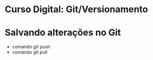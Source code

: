 # Curso Digital: Git/Versionamento

# Salvando alterações no Git
* comando git push
* comando git pull
